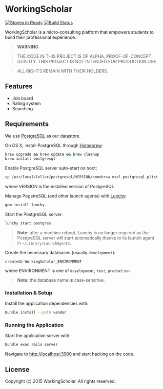 # WorkingScholar
[![Stories in Ready](https://badge.waffle.io/WorkingScholar/workingscholar.svg?label=ready&title=Ready)](http://waffle.io/WorkingScholar/workingscholar)
[![Build Status](https://travis-ci.org/WorkingScholar/workingscholar-alpha.svg)](https://travis-ci.org/WorkingScholar/workingscholar-alpha)

WorkingScholar is a micro-consulting platform that empowers students to
build their professional experience.

> **WARNING**:

>THE CODE IN THIS PROJECT IS OF ALPHA, PROOF-OF-CONCEPT QUALITY.  THIS PROJECT IS NOT INTENDED FOR PRODUCTION USE.

>ALL RIGHTS REMAIN WITH THEIR HOLDERS.

## Features

- Job board
- Rating system
- Searching

## Requirements

We use [PostgreSQL](http://www.postgresql.org/) as our datastore.

On OS X, install PostgreSQL through [Homebrew](http://brew.sh/):

```sh
brew upgrade && brew update && brew cleanup
brew install postgresql
```

Enable PostgreSQL server auto-start on boot:

```sh
cp /usr/local/Cellar/postgresql/VERSION/homebrew.mxcl.postgresql.plist ~/Library/LaunchAgents/
```

where VERSION is the installed version of PostgreSQL.

Manage PogstreSQL (and other launch agents) with [Lunchy](https://github.com/eddiezane/lunchy):

```sh
gem install lunchy
```

Start the PostgreSQL server:

```sh
lunchy start postgres
```

> **Note**: after a machine reboot, Lunchy is no longer required as the
PostgreSQL server will start automatically thanks to its launch agent in
`~/Library/LaunchAgents`.

Create the necessary databases (usually `development`):

```
createdb WorkingScholar_ENVIRONMENT
```

where ENVIRONMENT is one of `development`, `test`, `production`.

> **Note**: the database name __**is**__ case-sensitive.

### Installation & Setup

Install the application dependencies with:

```sh
bundle install --path vendor
```

### Running the Application

Start the application server with:

```sh
bundle exec rails server
```

Navigate to [http://localhost:3000](http://localhost:3000) and start hacking on the code.

## License

Copyright (c) 2015 WorkingScholar.  All rights reserved.
